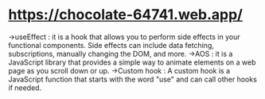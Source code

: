 # https://chocolate-64741.web.app/

->useEffect : it is a hook that allows you to perform side effects in your functional components. Side effects can include data fetching, subscriptions, manually changing the DOM, and more.
->AOS : it is a JavaScript library that provides a simple way to animate elements on a web page as you scroll down or up.
->Custom hook : A custom hook is a JavaScript function that starts with the word "use" and can call other hooks if needed. 



